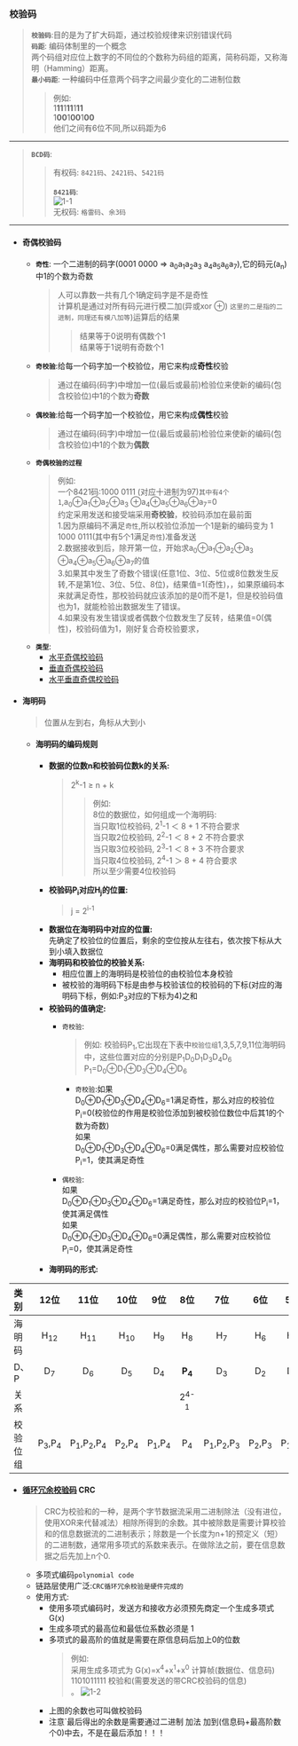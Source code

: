 ### 校验码
  > **`校验码`**:目的是为了扩大码距，通过校验规律来识别错误代码</br>
  **`码距`**: 编码体制里的一个概念</br>
   两个码组对应位上数字的不同位的个数称为码组的距离，简称码距，又称海明（Hamming）距离。</br>
  **`最小码距`**: 一种编码中任意两个码字之间最少变化的二进制位数
  >>例如:</br> 
  1**11**1**11**1**11**</br>
  1**00**1**00**1**00**</br>
  他们之间有6位不同,所以码距为6
  ---
  > **`BCD码`**: </br>
  >> 有权码:</bar>
    `8421码`、`2421码`、`5421码`</br>  
  >> **`8421码`**: </br>
    ![1-1](https://github.com/flysafely/Software-Design-Engineer-Note/blob/master/%E7%AC%AC%E4%B8%80%E7%AB%A0-%E8%AE%A1%E7%AE%97%E6%9C%BA%E7%B3%BB%E7%BB%9F%E7%9F%A5%E8%AF%86/%E6%9C%AC%E7%AB%A0%E5%9B%BE%E4%BE%8B/1-1.jpg)</br>
     无权码:</bar>
    `格雷码`、`余3码`</bar>
  ---
  + #### 奇偶校验码
    + **`奇性`**: 一个二进制的码字(0001 0000 => a<sub>0</sub>a<sub>1</sub>a<sub>2</sub>a<sub>3</sub> a<sub>4</sub>a<sub>5</sub>a<sub>6</sub>a<sub>7</sub>),它的码元(a<sub>n</sub>)中1的个数为奇数
      > 人可以靠数一共有几个1确定码字是不是奇性</br>
      计算机是通过对所有码元进行模二加(异或xor ⊕) `这里的二是指的二进制，同理还有模八加等`)运算后的结果
      >> 结果等于0说明有偶数个1</br>结果等于1说明有奇数个1
    + **`奇校验`**:给每一个码字加一个校验位，用它来构成**奇性**校验
      > 通过在编码(码字)中增加一位(最后或最前)检验位来使新的编码(包含校验位)中1的个数为**奇数**
    + **`偶校验`**:给每一个码字加一个校验位，用它来构成**偶性**校验
      > 通过在编码(码字)中增加一位(最后或最前)检验位来使新的编码(包含校验位)中1的个数为**偶数**
    + **`奇偶校验的过程`**
      > 例如:</br>
      一个8421码:1000 0111 (对应十进制为97)`其中有4个1`,a<sub>0</sub>⊕a<sub>1</sub>⊕a<sub>2</sub>⊕a<sub>3</sub> ⊕a<sub>4</sub>⊕a<sub>5</sub>⊕a<sub>6</sub>⊕a<sub>7</sub>=0</br>
      约定采用发送和接受端采用**奇校验**，校验码添加在最前面</br>
      1.因为原编码不满足`奇性`,所以校验位添加一个1是新的编码变为 1 1000 0111(其中有5个1满足`奇性`)准备发送</br>
      2.数据接收到后，除开第一位，开始求a<sub>0</sub>⊕a<sub>1</sub>⊕a<sub>2</sub>⊕a<sub>3</sub> ⊕a<sub>4</sub>⊕a<sub>5</sub>⊕a<sub>6</sub>⊕a<sub>7</sub>的值</br>
      3.如果其中发生了奇数个错误(任意1位、3位、5位或8位数发生反转,不是第1位、3位、5位、8位)，结果值=1(奇性)，，如果原编码本来就满足奇性，那校验码就应该添加的是0而不是1，但是校验码值也为1，就能检验出数据发生了错误。</br>
      4.如果没有发生错误或者偶数个位数发生了反转，结果值=0(偶性)，校验码值为1，刚好复合奇校验要求，
    + **`类型`**:
      + [水平奇偶校验码](https://baike.baidu.com/item/%E5%A5%87%E5%81%B6%E6%A0%A1%E9%AA%8C%E7%A0%81/4403451#2_2)
      + [垂直奇偶校验码](https://baike.baidu.com/item/%E5%A5%87%E5%81%B6%E6%A0%A1%E9%AA%8C%E7%A0%81/4403451#2_1)
      + [水平垂直奇偶校验码](https://baike.baidu.com/item/%E5%A5%87%E5%81%B6%E6%A0%A1%E9%AA%8C%E7%A0%81/4403451#2_3)
    
  + #### 海明码
    > 位置从左到右，角标从大到小
    + #### 海明码的编码规则
      + **数据的位数n和校验码位数k的关系:**</br>
        > 2<sup>k</sup>-1 ≥ n + k
        >> 例如:</br>
            8位的数据位，如何组成一个海明码:</br>
            当只取1位校验码, 2<sup>1</sup>-1 ＜ 8 + 1 不符合要求</br>
            当只取2位校验码, 2<sup>2</sup>-1 ＜ 8 + 2 不符合要求</br>
            当只取3位校验码, 2<sup>3</sup>-1 ＜ 8 + 3 不符合要求</br>
            当只取4位校验码, 2<sup>4</sup>-1 ＞ 8 + 4 符合要求</br>
            所以至少需要4位校验码
      + **校验码P<sub>i</sub>对应H<sub>j</sub>的位置:**</br>
        > j = 2<sup>i-1</sup>
      + **数据位在海明码中对应的位置:**</br>
        先确定了校验位的位置后，剩余的空位按从左往右，依次按下标从大到小填入数据位
      + **海明码和校验位的校验关系:**
        + 相应位置上的海明码是校验位的由校验位本身校验
        + 被校验的海明码下标是由参与校验该位的校验码的下标(对应的海明码下标，例如:P<sub>3</sub>对应的下标为4)之和
      + **校验码的值确定:**</br>
        + `奇校验`:</br>
          > 例如: 校验码P<sub>1</sub>,它出现在下表中`校验位组`1,3,5,7,9,11位海明码中，这些位置对应的分别是P<sub>1</sub>D<sub>0</sub>D<sub>1</sub>D<sub>3</sub>D<sub>4</sub>D<sub>6</sub></br>
          P<sub>1</sub>=D<sub>0</sub>⊕D<sub>1</sub>⊕D<sub>3</sub>⊕D<sub>4</sub>⊕D<sub>6</sub>
          + `奇校验`:如果</br>D<sub>0</sub>⊕D<sub>1</sub>⊕D<sub>3</sub>⊕D<sub>4</sub>⊕D<sub>6</sub>=1满足奇性，那么对应的校验位P<sub>i</sub>=0(校验位的作用是校验位添加到被校验位数位中后其1的个数为奇数)</br>
          如果</br>D<sub>0</sub>⊕D<sub>1</sub>⊕D<sub>3</sub>⊕D<sub>4</sub>⊕D<sub>6</sub>=0满足偶性，那么需要对应校验位P<sub>i</sub>=1，使其满足奇性
          
        + `偶校验`:</br>
        如果</br>D<sub>0</sub>⊕D<sub>1</sub>⊕D<sub>3</sub>⊕D<sub>4</sub>⊕D<sub>6</sub>=1满足奇性，那么对应的校验位P<sub>i</sub>=1，使其满足偶性</br>
        如果</br>D<sub>0</sub>⊕D<sub>1</sub>⊕D<sub>3</sub>⊕D<sub>4</sub>⊕D<sub>6</sub>=0满足偶性，那么需要对应校验位P<sub>i</sub>=0，使其满足奇性</br>
      + **海明码的形式:**</br>
      
   |类别|12位|11位|10位|9位|8位|7位|6位|5位|4位|3位|2位|1位|
   |:-------|:-------:|:------:|:------:|:------:|:------:|:------:|:------:|:------:|:------:|:------:|:------:|:------:
   |海明码|H<sub>12</sub>|H<sub>11</sub>|H<sub>10</sub>|H<sub>9</sub>|H<sub>8</sub>|H<sub>7</sub>|H<sub>6</sub>|H<sub>5</sub>|H<sub>4</sub>|     H<sub>3</sub>|H<sub>1</sub>|H<sub>1</sub></br>|
   |D、P|D<sub>7</sub>|D<sub>6</sub>|D<sub>5</sub>|D<sub>4</sub>|**P<sub>4</sub>**|D<sub>3</sub>|D<sub>2</sub>|D<sub>1</sub>|**P<sub>3</sub>**|D<sub>0</sub>|**P<sub>2</sub>**|**P<sub>1</sub>**|
   |关系|||||2<sup>4-1</sup>||||2<sup>3-1</sup>||2<sup>2-1</sup>|2<sup>1-1</sup>|
   |校验位组|P<sub>3</sub>,P<sub>4</sub>|P<sub>1</sub>,P<sub>2</sub>,P<sub>4</sub>|P<sub>2</sub>,P<sub>4</sub>|P<sub>1</sub>,P<sub>4</sub>|P<sub>4</sub>|P<sub>1</sub>,P<sub>2</sub>,P<sub>3</sub>|P<sub>2</sub>,P<sub>3</sub>|P<sub>1</sub>,P<sub>3</sub>|P<sub>3</sub>|P<sub>1</sub>,P<sub>2</sub>|P<sub>2</sub>|P<sub>1</sub>|
       

  + #### [循环冗余校验码](https://blog.csdn.net/sailist/article/details/83588406) CRC
    > CRC为校验和的一种，是两个字节数据流采用二进制除法（没有进位，使用XOR来代替减法）相除所得到的余数。其中被除数是需要计算校验和的信息数据流的二进制表示；除数是一个长度为n+1的预定义（短）的二进制数，通常用多项式的系数来表示。在做除法之前，要在信息数据之后先加上n个0.
    + 多项式编码`polynomial code`
    + 链路层使用广泛:`CRC循环冗余校验是硬件完成的`
    + 使用方式:</br>
      + 使用多项式编码时，发送方和接收方必须预先商定一个生成多项式 G(x)
      + 生成多项式的最高位和最低位系数必须是 1
      + 多项式的最高阶的值就是需要在原信息码后加上0的位数</br>
        > 例如:</br>
          采用生成多项式为 G(x)=x<sup>4</sup>+x<sup>1</sup>+x<sup>0</sup>  计算帧(数据位、信息码) 1101011111 校验和(需要发送的带CRC校验码的信息)</br>。
          ![1-2](https://github.com/flysafely/Software-Design-Engineer-Note/blob/master/%E7%AC%AC%E4%B8%80%E7%AB%A0-%E8%AE%A1%E7%AE%97%E6%9C%BA%E7%B3%BB%E7%BB%9F%E7%9F%A5%E8%AF%86/%E6%9C%AC%E7%AB%A0%E5%9B%BE%E4%BE%8B/1-2.jpg)
      + 上图的余数也可叫做校验码
      + 注意`最后得出的余数是需要通过二进制 加法 加到(信息码+最高阶数个0)中去，不是在最后添加！！！
